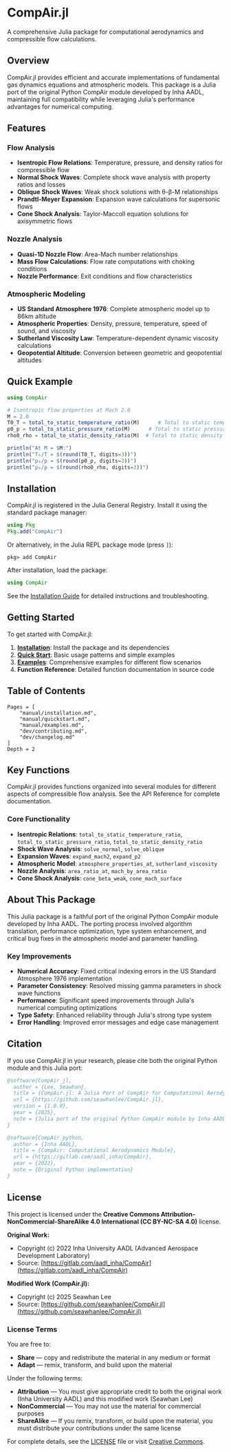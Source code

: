 # CompAir.jl

A comprehensive Julia package for computational aerodynamics and compressible flow calculations.




## Overview

CompAir.jl provides efficient and accurate implementations of fundamental gas dynamics equations and atmospheric models. This package is a Julia port of the original Python CompAir module developed by Inha AADL, maintaining full compatibility while leveraging Julia's performance advantages for numerical computing.

## Features

### Flow Analysis
- **Isentropic Flow Relations**: Temperature, pressure, and density ratios for compressible flow
- **Normal Shock Waves**: Complete shock wave analysis with property ratios and losses
- **Oblique Shock Waves**: Weak shock solutions with θ-β-M relationships
- **Prandtl-Meyer Expansion**: Expansion wave calculations for supersonic flows
- **Cone Shock Analysis**: Taylor-Maccoll equation solutions for axisymmetric flows

### Nozzle Analysis
- **Quasi-1D Nozzle Flow**: Area-Mach number relationships
- **Mass Flow Calculations**: Flow rate computations with choking conditions
- **Nozzle Performance**: Exit conditions and flow characteristics

### Atmospheric Modeling
- **US Standard Atmosphere 1976**: Complete atmospheric model up to 86km altitude
- **Atmospheric Properties**: Density, pressure, temperature, speed of sound, and viscosity
- **Sutherland Viscosity Law**: Temperature-dependent dynamic viscosity calculations
- **Geopotential Altitude**: Conversion between geometric and geopotential altitudes

## Quick Example

```julia
using CompAir

# Isentropic flow properties at Mach 2.0
M = 2.0
T0_T = total_to_static_temperature_ratio(M)      # Total to static temperature ratio
p0_p = total_to_static_pressure_ratio(M)      # Total to static pressure ratio
rho0_rho = total_to_static_density_ratio(M)  # Total to static density ratio

println("At M = $M:")
println("T₀/T = $(round(T0_T, digits=3))")
println("p₀/p = $(round(p0_p, digits=3))")
println("ρ₀/ρ = $(round(rho0_rho, digits=3))")
```

## Installation

CompAir.jl is registered in the Julia General Registry. Install it using the standard package manager:

```julia
using Pkg
Pkg.add("CompAir")
```

Or alternatively, in the Julia REPL package mode (press `]`):

```
pkg> add CompAir
```

After installation, load the package:

```julia
using CompAir
```

See the [Installation Guide](manual/installation.md) for detailed instructions and troubleshooting.

## Getting Started

To get started with CompAir.jl:

1. **[Installation](manual/installation.md)**: Install the package and its dependencies
2. **[Quick Start](manual/quickstart.md)**: Basic usage patterns and simple examples
3. **[Examples](manual/examples.md)**: Comprehensive examples for different flow scenarios
4. **Function Reference**: Detailed function documentation in source code

## Table of Contents

```@contents
Pages = [
    "manual/installation.md",
    "manual/quickstart.md",
    "manual/examples.md",
    "dev/contributing.md",
    "dev/changelog.md"
]
Depth = 2
```

## Key Functions

CompAir.jl provides functions organized into several modules for different aspects of compressible flow analysis. See the API Reference for complete documentation.

### Core Functionality
- **Isentropic Relations**: `total_to_static_temperature_ratio`, `total_to_static_pressure_ratio`, `total_to_static_density_ratio`
- **Shock Wave Analysis**: `solve_normal`, `solve_oblique`
- **Expansion Waves**: `expand_mach2`, `expand_p2`
- **Atmospheric Model**: `atmosphere_properties_at`, `sutherland_viscosity`
- **Nozzle Analysis**: `area_ratio_at`, `mach_by_area_ratio`
- **Cone Shock Analysis**: `cone_beta_weak`, `cone_mach_surface`

## About This Package

This Julia package is a faithful port of the original Python CompAir module developed by Inha AADL. The porting process involved algorithm translation, performance optimization, type system enhancement, and critical bug fixes in the atmospheric model and parameter handling.

### Key Improvements
- **Numerical Accuracy**: Fixed critical indexing errors in the US Standard Atmosphere 1976 implementation
- **Parameter Consistency**: Resolved missing gamma parameters in shock wave functions
- **Performance**: Significant speed improvements through Julia's numerical computing optimizations
- **Type Safety**: Enhanced reliability through Julia's strong type system
- **Error Handling**: Improved error messages and edge case management

## Citation

If you use CompAir.jl in your research, please cite both the original Python module and this Julia port:

```bibtex
@software{CompAir_jl,
  author = {Lee, Seawhan},
  title = {CompAir.jl: A Julia Port of CompAir for Computational Aerodynamics},
  url = {https://github.com/seawhanlee/CompAir.jl},
  version = {1.0.0},
  year = {2025},
  note = {Julia port of the original Python CompAir module by Inha AADL}
}

@software{CompAir_python,
  author = {Inha AADL},
  title = {CompAir: Computational Aerodynamics Module},
  url = {https://gitlab.com/aadl_inha/CompAir},
  year = {2022},
  note = {Original Python implementation}
}
```

## License

This project is licensed under the **Creative Commons Attribution-NonCommercial-ShareAlike 4.0 International (CC BY-NC-SA 4.0)** license.

**Original Work:**
- Copyright (c) 2022 Inha University AADL (Advanced Aerospace Development Laboratory)
- Source: [https://gitlab.com/aadl_inha/CompAir](https://gitlab.com/aadl_inha/CompAir)

**Modified Work (CompAir.jl):**
- Copyright (c) 2025 Seawhan Lee
- Source: [https://github.com/seawhanlee/CompAir.jl](https://github.com/seawhanlee/CompAir.jl)

### License Terms

You are free to:
- **Share** — copy and redistribute the material in any medium or format
- **Adapt** — remix, transform, and build upon the material

Under the following terms:
- **Attribution** — You must give appropriate credit to both the original work (Inha University AADL) and this modified work (Seawhan Lee)
- **NonCommercial** — You may not use the material for commercial purposes
- **ShareAlike** — If you remix, transform, or build upon the material, you must distribute your contributions under the same license

For complete details, see the [LICENSE](https://github.com/seawhanlee/CompAir.jl/blob/main/LICENSE) file or visit [Creative Commons](http://creativecommons.org/licenses/by-nc-sa/4.0/).
